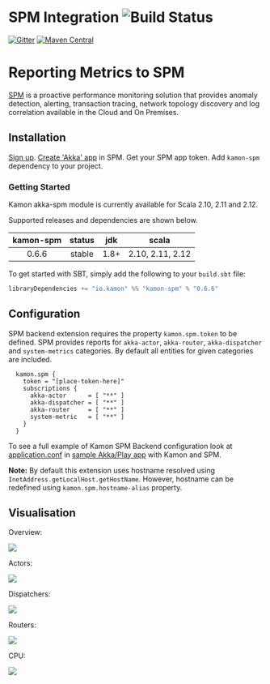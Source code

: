 SPM Integration    ![Build Status](https://travis-ci.org/kamon-io/kamon-spm.svg?branch=master)
==========================
[![Gitter](https://badges.gitter.im/Join%20Chat.svg)](https://gitter.im/kamon-io/Kamon?utm_source=badge&utm_medium=badge&utm_campaign=pr-badge&utm_content=badge)
[![Maven Central](https://maven-badges.herokuapp.com/maven-central/io.kamon/kamon-spm_2.12/badge.svg)](https://maven-badges.herokuapp.com/maven-central/io.kamon/kamon-spm_2.12)

Reporting Metrics to SPM
=======================

[SPM] is a proactive performance monitoring solution that provides anomaly detection, alerting, transaction tracing, network topology discovery and log correlation available in the Cloud and On Premises.

Installation
------------

[Sign up]. [Create 'Akka' app] in SPM. Get your SPM app token. Add `kamon-spm` dependency to your project.

### Getting Started

Kamon akka-spm module is currently available for Scala 2.10, 2.11 and 2.12.

Supported releases and dependencies are shown below.

| kamon-spm  | status | jdk  | scala            |
|:------:|:------:|:----:|------------------|
|  0.6.6 | stable | 1.8+ |  2.10, 2.11, 2.12  |

To get started with SBT, simply add the following to your `build.sbt`
file:

```scala
libraryDependencies += "io.kamon" %% "kamon-spm" % "0.6.6"
```

Configuration
-------------

SPM backend extension requires the property `kamon.spm.token` to be defined. SPM provides reports for `akka-actor`, `akka-router`, `akka-dispatcher` and `system-metrics` categories. By default all entities for given categories are included.

```
  kamon.spm {
    token = "[place-token-here]"
    subscriptions {
      akka-actor      = [ "**" ]
      akka-dispatcher = [ "**" ]
      akka-router     = [ "**" ]
      system-metric   = [ "**" ]
    }
  }
```

To see a full example of Kamon SPM Backend configuration look at [application.conf] in [sample Akka/Play app] with Kamon and SPM.

**Note:** By default this extension uses hostname resolved using `InetAddress.getLocalHost.getHostName`. However, hostname can be redefined using `kamon.spm.hostname-alias` property.

Visualisation
-------------

Overview:

<img class="img-responsive" src="http://kamon.io/assets/img/spm-module-overview.png">

Actors:

<img class="img-responsive" src="http://kamon.io/assets/img/spm-module-actors.png">

Dispatchers:

<img class="img-responsive" src="http://kamon.io/assets/img/spm-module-dispatchers.png">

Routers:

<img class="img-responsive" src="http://kamon.io/assets/img/spm-module-routers.png">

CPU:

<img class="img-responsive" src="http://kamon.io/assets/img/spm-module-cpu.png">


[SPM]: http://sematext.com/spm/index.html
[Sign up]: https://apps.sematext.com/users-web/register.do
[Create 'Akka' app]: https://apps.sematext.com/spm-reports/registerApplication.do
[sample Akka/Play app]: https://github.com/sematext/kamon-spm-example
[application.conf]: https://github.com/sematext/kamon-spm-example/blob/master/src/main/resources/application.conf

